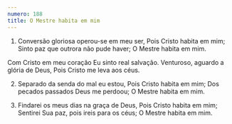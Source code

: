 ```yaml
---
numero: 188
title: O Mestre habita em mim
---
```

1. Conversão gloriosa operou-se em meu ser,
Pois Cristo habita em mim;
Sinto paz que outrora não pude haver;
O Mestre habita em mim.

Com Cristo em meu coração
Eu sinto real salvação.
Venturoso, aguardo a glória de Deus,
Pois Cristo me leva aos céus.

2. Separado da senda do mal eu estou,
Pois Cristo habita em mim;
Dos pecados passados Deus me perdoou;
O Mestre habita em mim.

3. Findarei os meus dias na graça de Deus,
Pois Cristo habita em mim;
Sentirei Sua paz, pois ireis para os céus;
O Mestre habita em mim.
